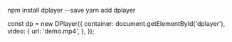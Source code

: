 npm install dplayer --save
yarn add dplayer
<link rel="stylesheet" href="DPlayer.min.css" />
<div id="dplayer"></div>
<script src="DPlayer.min.js"></script>
const dp = new DPlayer({
    container: document.getElementById('dplayer'),
    video: {
        url: 'demo.mp4',
    },
});
